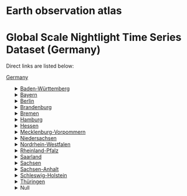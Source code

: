 # Earth observation atlas
 # Global Scale Nightlight Time Series Dataset (Germany)
Direct links are listed below:

<a href="https://eoatlas-nightlight.s3.amazonaws.com/eoatlas-monthly-nightlight-00069.csv">Germany</a>
<ul>
<details>
<summary><a href="https://eoatlas-nightlight.s3.amazonaws.com/eoatlas-monthly-nightlight-01257.csv">Baden-Württemberg</a></summary>
<ul>
<ol>
</ul>
</ol>
</details>
<details>
<summary><a href="https://eoatlas-nightlight.s3.amazonaws.com/eoatlas-monthly-nightlight-01258.csv">Bayern</a></summary>
<ul>
<ol>
</ul>
</ol>
</details>
<details>
<summary><a href="https://eoatlas-nightlight.s3.amazonaws.com/eoatlas-monthly-nightlight-01259.csv">Berlin</a></summary>
<ul>
<ol>
<li><a href="https://eoatlas-nightlight.s3.amazonaws.com/eoatlas-monthly-nightlight-24857.csv">Berlin</a></li><li><a href="https://eoatlas-nightlight.s3.amazonaws.com/eoatlas-monthly-nightlight-24858.csv">Brandenburg</a></li></ul>
</ol>
</details>
<details>
<summary><a href="https://eoatlas-nightlight.s3.amazonaws.com/eoatlas-monthly-nightlight-01260.csv">Brandenburg</a></summary>
<ul>
<ol>
</ul>
</ol>
</details>
<details>
<summary><a href="https://eoatlas-nightlight.s3.amazonaws.com/eoatlas-monthly-nightlight-01261.csv">Bremen</a></summary>
<ul>
<ol>
</ul>
</ol>
</details>
<details>
<summary><a href="https://eoatlas-nightlight.s3.amazonaws.com/eoatlas-monthly-nightlight-01262.csv">Hamburg</a></summary>
<ul>
<ol>
<li><a href="https://eoatlas-nightlight.s3.amazonaws.com/eoatlas-monthly-nightlight-24860.csv">Hamburg</a></li></ul>
</ol>
</details>
<details>
<summary><a href="https://eoatlas-nightlight.s3.amazonaws.com/eoatlas-monthly-nightlight-01263.csv">Hessen</a></summary>
<ul>
<ol>
<li><a href="https://eoatlas-nightlight.s3.amazonaws.com/eoatlas-monthly-nightlight-24861.csv">Darmstadt</a></li><li><a href="https://eoatlas-nightlight.s3.amazonaws.com/eoatlas-monthly-nightlight-24862.csv">Gießen</a></li><li><a href="https://eoatlas-nightlight.s3.amazonaws.com/eoatlas-monthly-nightlight-24863.csv">Kassel</a></li></ul>
</ol>
</details>
<details>
<summary><a href="https://eoatlas-nightlight.s3.amazonaws.com/eoatlas-monthly-nightlight-01264.csv">Mecklenburg-Vorpommern</a></summary>
<ul>
<ol>
</ul>
</ol>
</details>
<details>
<summary><a href="https://eoatlas-nightlight.s3.amazonaws.com/eoatlas-monthly-nightlight-01265.csv">Niedersachsen</a></summary>
<ul>
<ol>
<li><a href="https://eoatlas-nightlight.s3.amazonaws.com/eoatlas-monthly-nightlight-24859.csv">Bremen</a></li><li><a href="https://eoatlas-nightlight.s3.amazonaws.com/eoatlas-monthly-nightlight-24865.csv">Braunschweig</a></li><li><a href="https://eoatlas-nightlight.s3.amazonaws.com/eoatlas-monthly-nightlight-24866.csv">Hannover</a></li><li><a href="https://eoatlas-nightlight.s3.amazonaws.com/eoatlas-monthly-nightlight-24867.csv">Lüneburg</a></li><li><a href="https://eoatlas-nightlight.s3.amazonaws.com/eoatlas-monthly-nightlight-24868.csv">Weser-Ems</a></li></ul>
</ol>
</details>
<details>
<summary><a href="https://eoatlas-nightlight.s3.amazonaws.com/eoatlas-monthly-nightlight-01266.csv">Nordrhein-Westfalen</a></summary>
<ul>
<ol>
</ul>
</ol>
</details>
<details>
<summary><a href="https://eoatlas-nightlight.s3.amazonaws.com/eoatlas-monthly-nightlight-01267.csv">Rheinland-Pfalz</a></summary>
<ul>
<ol>
<li><a href="https://eoatlas-nightlight.s3.amazonaws.com/eoatlas-monthly-nightlight-24874.csv">Koblenz</a></li><li><a href="https://eoatlas-nightlight.s3.amazonaws.com/eoatlas-monthly-nightlight-24875.csv">Trier</a></li><li><a href="https://eoatlas-nightlight.s3.amazonaws.com/eoatlas-monthly-nightlight-24876.csv">Rheinhessen-Pfalz</a></li></ul>
</ol>
</details>
<details>
<summary><a href="https://eoatlas-nightlight.s3.amazonaws.com/eoatlas-monthly-nightlight-01268.csv">Saarland</a></summary>
<ul>
<ol>
<li><a href="https://eoatlas-nightlight.s3.amazonaws.com/eoatlas-monthly-nightlight-24877.csv">Saarland</a></li></ul>
</ol>
</details>
<details>
<summary><a href="https://eoatlas-nightlight.s3.amazonaws.com/eoatlas-monthly-nightlight-01269.csv">Sachsen</a></summary>
<ul>
<ol>
</ul>
</ol>
</details>
<details>
<summary><a href="https://eoatlas-nightlight.s3.amazonaws.com/eoatlas-monthly-nightlight-01270.csv">Sachsen-Anhalt</a></summary>
<ul>
<ol>
<li><a href="https://eoatlas-nightlight.s3.amazonaws.com/eoatlas-monthly-nightlight-24881.csv">Sachsen-Anhalt</a></li></ul>
</ol>
</details>
<details>
<summary><a href="https://eoatlas-nightlight.s3.amazonaws.com/eoatlas-monthly-nightlight-01271.csv">Schleswig-Holstein</a></summary>
<ul>
<ol>
<li><a href="https://eoatlas-nightlight.s3.amazonaws.com/eoatlas-monthly-nightlight-24882.csv">Schleswig-Holstein</a></li></ul>
</ol>
</details>
<details>
<summary><a href="https://eoatlas-nightlight.s3.amazonaws.com/eoatlas-monthly-nightlight-01272.csv">Thüringen</a></summary>
<ul>
<ol>
<li><a href="https://eoatlas-nightlight.s3.amazonaws.com/eoatlas-monthly-nightlight-24883.csv">Thüringen</a></li></ul>
</ol>
</details>
<details>
<summary>Null</summary>
<ul>
<ol>
<li><a href="https://eoatlas-nightlight.s3.amazonaws.com/eoatlas-monthly-nightlight-24846.csv">Stuttgart</a></li><li><a href="https://eoatlas-nightlight.s3.amazonaws.com/eoatlas-monthly-nightlight-24847.csv">Karlsruhe</a></li><li><a href="https://eoatlas-nightlight.s3.amazonaws.com/eoatlas-monthly-nightlight-24848.csv">Freiburg</a></li><li><a href="https://eoatlas-nightlight.s3.amazonaws.com/eoatlas-monthly-nightlight-24849.csv">Tübingen</a></li><li><a href="https://eoatlas-nightlight.s3.amazonaws.com/eoatlas-monthly-nightlight-24850.csv">Oberbayern</a></li><li><a href="https://eoatlas-nightlight.s3.amazonaws.com/eoatlas-monthly-nightlight-24851.csv">Niederbayern</a></li><li><a href="https://eoatlas-nightlight.s3.amazonaws.com/eoatlas-monthly-nightlight-24852.csv">Oberpfalz</a></li><li><a href="https://eoatlas-nightlight.s3.amazonaws.com/eoatlas-monthly-nightlight-24853.csv">Oberfranken</a></li><li><a href="https://eoatlas-nightlight.s3.amazonaws.com/eoatlas-monthly-nightlight-24854.csv">Mittelfranken</a></li><li><a href="https://eoatlas-nightlight.s3.amazonaws.com/eoatlas-monthly-nightlight-24855.csv">Unterfranken</a></li><li><a href="https://eoatlas-nightlight.s3.amazonaws.com/eoatlas-monthly-nightlight-24856.csv">Schwaben</a></li><li><a href="https://eoatlas-nightlight.s3.amazonaws.com/eoatlas-monthly-nightlight-24864.csv">Mecklenburg-Vorpommern</a></li><li><a href="https://eoatlas-nightlight.s3.amazonaws.com/eoatlas-monthly-nightlight-24869.csv">Düsseldorf</a></li><li><a href="https://eoatlas-nightlight.s3.amazonaws.com/eoatlas-monthly-nightlight-24870.csv">Köln</a></li><li><a href="https://eoatlas-nightlight.s3.amazonaws.com/eoatlas-monthly-nightlight-24871.csv">Münster</a></li><li><a href="https://eoatlas-nightlight.s3.amazonaws.com/eoatlas-monthly-nightlight-24872.csv">Detmold</a></li><li><a href="https://eoatlas-nightlight.s3.amazonaws.com/eoatlas-monthly-nightlight-24873.csv">Arnsberg</a></li><li><a href="https://eoatlas-nightlight.s3.amazonaws.com/eoatlas-monthly-nightlight-24878.csv">Dresden</a></li><li><a href="https://eoatlas-nightlight.s3.amazonaws.com/eoatlas-monthly-nightlight-24879.csv">Chemnitz</a></li><li><a href="https://eoatlas-nightlight.s3.amazonaws.com/eoatlas-monthly-nightlight-24880.csv">Leipzig</a></li></ul>
</ol>
</details>
